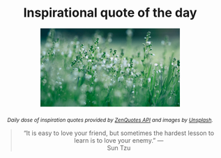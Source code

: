 
<div align="center">

# Inspirational quote of the day

<img src="./data/photo.jpeg" alt="Beautiful nature photo" width="320" height="180">

<sub><i>Daily dose of inspiration quotes provided by [ZenQuotes API](https://zenquotes.io/) and images by [Unsplash](https://unsplash.com/).</i></sub>


<blockquote>&ldquo;It is easy to love your friend, but sometimes the hardest lesson to learn is to love your enemy.&rdquo; &mdash; <footer>Sun Tzu</footer></blockquote>

</div>
